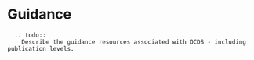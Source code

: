 # Guidance 



```eval_rst 
  .. todo:: 
    Describe the guidance resources associated with OCDS - including publication levels.
```
